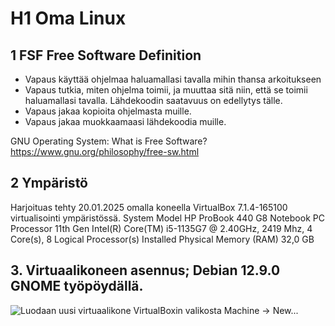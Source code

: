 # H1 Oma Linux

## 1 FSF Free Software Definition

- Vapaus käyttää ohjelmaa haluamallasi tavalla mihin thansa arkoitukseen
- Vapaus tutkia, miten ohjelma toimii, ja muuttaa sitä niin, että se toimii haluamallasi tavalla. Lähdekoodin saatavuus on edellytys tälle.
- Vapaus jakaa kopioita ohjelmasta muille.
- Vapaus jakaa muokkaamaasi lähdekoodia muille.

GNU Operating System: What is Free Software?
https://www.gnu.org/philosophy/free-sw.html

## 2 Ympäristö

Harjoituas tehty 20.01.2025 omalla koneella VirtualBox 7.1.4-165100 virtualisointi ympäristössä.
System Model	HP ProBook 440 G8 Notebook PC
Processor	11th Gen Intel(R) Core(TM) i5-1135G7 @ 2.40GHz, 2419 Mhz, 4 Core(s), 8 Logical Processor(s)
Installed Physical Memory (RAM)	32,0 GB

## 3. Virtuaalikoneen asennus; Debian 12.9.0 GNOME työpöydällä.

![Luodaan uusi virtuaalikone VirtualBoxin valikosta Machine -> New...](https://github.com/mikacheese/linux-servers/tree/images/Kuva.png "Luodaan uusi virtuaalikone VirtualBoxin valikosta Machine -> New...")



